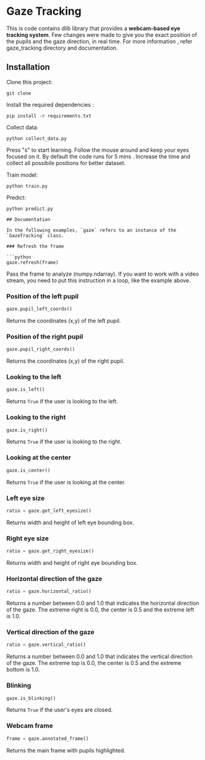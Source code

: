 # Gaze Tracking

This is code contains dlib library that provides a **webcam-based eye tracking system**. Few changes were made to give you the exact position of the pupils and the gaze direction, in real time. For more information , refer gaze_tracking directory and documentation.


## Installation

Clone this project:

```
git clone 
```

Install the required dependencies :

```
pip install -r requirements.txt
```

Collect data:

```
python collect_data.py
```
Press "s" to start learning. Follow the mouse around and keep your eyes focused on it. By default the code runs for 5 mins . Increase the time and collect all possibile positions for better dataset.

Train model:

```
python train.py
```
Predict:

```
python predict.py

## Documentation

In the following examples, `gaze` refers to an instance of the `GazeTracking` class.

### Refresh the frame

```python
gaze.refresh(frame)
```

Pass the frame to analyze (numpy.ndarray). If you want to work with a video stream, you need to put this instruction in a loop, like the example above.

### Position of the left pupil

```python
gaze.pupil_left_coords()
```

Returns the coordinates (x,y) of the left pupil.

### Position of the right pupil

```python
gaze.pupil_right_coords()
```

Returns the coordinates (x,y) of the right pupil.

### Looking to the left

```python
gaze.is_left()
```

Returns `True` if the user is looking to the left.

### Looking to the right

```python
gaze.is_right()
```

Returns `True` if the user is looking to the right.

### Looking at the center

```python
gaze.is_center()
```

Returns `True` if the user is looking at the center.

### Left eye size

```python
ratio = gaze.get_left_eyesize()
```

Returns width and height of left eye bounding box.

### Right eye size

```python
ratio = gaze.get_right_eyesize()
```

Returns width and height of right eye bounding box.

### Horizontal direction of the gaze

```python
ratio = gaze.horizontal_ratio()
```

Returns a number between 0.0 and 1.0 that indicates the horizontal direction of the gaze. The extreme right is 0.0, the center is 0.5 and the extreme left is 1.0.

### Vertical direction of the gaze

```python
ratio = gaze.vertical_ratio()
```

Returns a number between 0.0 and 1.0 that indicates the vertical direction of the gaze. The extreme top is 0.0, the center is 0.5 and the extreme bottom is 1.0.

### Blinking

```python
gaze.is_blinking()
```

Returns `True` if the user's eyes are closed.

### Webcam frame

```python
frame = gaze.annotated_frame()
```

Returns the main frame with pupils highlighted.


